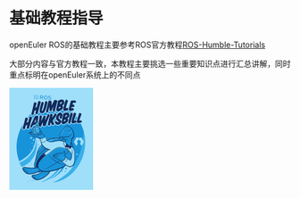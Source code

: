 # 基础教程指导

openEuler ROS的基础教程主要参考ROS官方教程[ROS-Humble-Tutorials](https://docs.ros.org/en/humble/Tutorials.html)

大部分内容与官方教程一致，本教程主要挑选一些重要知识点进行汇总讲解，同时重点标明在openEuler系统上的不同点

![image-20231123211408235](image/humble-small.png)

